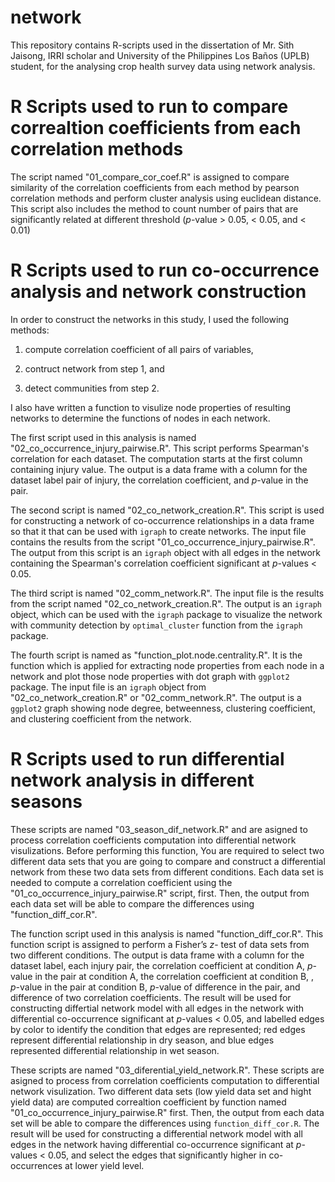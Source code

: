 # network
This repository contains R-scripts used in the dissertation of Mr. Sith Jaisong, IRRI scholar and University of the Philippines Los Baños (UPLB) student, for the analysing crop health survey data using network analysis.

R Scripts used to run to compare correaltion coefficients from each correlation methods
===

The script named "01_compare_cor_coef.R" is assigned to compare similarity of the correlation coefficients from each method by pearson correlation methods and perform cluster analysis using euclidean distance. This script also includes the method to count number of pairs that are significantly related at different threshold (*p*-value > 0.05, < 0.05, and < 0.01) 

R Scripts used to run co-occurrence analysis and network construction
===

In order to construct the networks in this study, I used the following methods:

1. compute correlation coefficient of all pairs of variables,

2. contruct network from step 1, and

3. detect communities from step 2.


I also have written a function to visulize node properties of resulting networks to determine the functions of nodes in each network.

The first script used in this analysis is named "02_co_occurrence_injury_pairwise.R". This script performs Spearman's correlation for each dataset. The computation starts at the first column containing injury value. The output is a data frame with a column for the dataset label pair of injury, the correlation coefficient, and *p*-value in the pair.

The second script is named "02_co_network_creation.R". This script is used for constructing a network of co-occurrence relationships in a data frame so that it that can be used with `igraph` to create networks. The input file contains the results from the script "01_co_occurrence_injury_pairwise.R". The output from this script is an `igraph` object with all edges in the network containing the Spearman's correlation coefficient significant at *p*-values < 0.05.

The third script is named "02_comm_network.R". The input file is the results from the script named "02_co_network_creation.R". The output is an `igraph` object, which can be used with the `igraph` package to visualize the network with community detection by  `optimal_cluster` function from the `igraph` package.

The fourth script is named as "function_plot.node.centrality.R". It is the function which is applied for extracting node properties from each node in a network and plot those node properties with dot graph with `ggplot2` package. The input file is an `igraph` object from "02_co_network_creation.R" or "02_comm_network.R". The output is a `ggplot2` graph showing node degree, betweenness, clustering coefficient, and clustering coefficient from the network. 

R Scripts used to run differential network analysis in different seasons
===

These scripts are named "03_season_dif_network.R" and are asigned to process correlation coefficients computation into differential network visulizations. Before performing this function, You are required to select two different data sets that you are going to compare and construct a differential network from these two data sets from different conditions. Each data set is needed to compute a correlation coefficient using the "01_co_occurrence_injury_pairwise.R" script, first. Then, the output from each data set will be able to compare the differences using "function_diff_cor.R". 

The function script used in this analysis is named "function_diff_cor.R". This function script is assigned to perform a Fisher’s *z*- test of data sets from two different conditions. The output is data frame with a column for the dataset label, each injury pair, the correlation coefficient at condition A, *p*-value in the pair at condition A, the correlation coefficient at condition B, , *p*-value in the pair at condition B, *p*-value of difference in the pair, and difference of two correlation coefficients. The result will be used for constructing differtial network model with all edges in the network with differential co-occurrence significant at *p*-values < 0.05, and labelled edges by color to identify the condition that edges are represented; red edges represent differential relationship in dry season, and blue edges represented differential relationship in wet season.

These scripts are named "03_diferential_yield_network.R". These scripts are asigned to process from correlation coefficients computation to differential network visulization.  Two different data sets (low yield data set and hight yield data) are computed correaltion coefficient by function named "01_co_occurrence_injury_pairwise.R" first. Then, the output from each data set will be able to compare the differences using `function_diff_cor.R`. The result will be used for constructing a differential network model with all edges in the network having differential co-occurrence significant at *p*-values < 0.05, and select the edges that significantly higher in co-occurrences at lower yield level.

